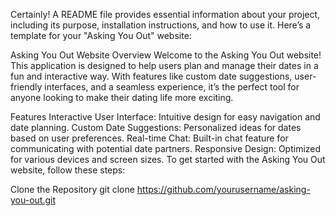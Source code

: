 
Certainly! A README file provides essential information about your project, including its purpose, installation instructions, and how to use it. Here’s a template for your "Asking You Out" website:

Asking You Out Website
Overview
Welcome to the Asking You Out website! This application is designed to help users plan and manage their dates in a fun and interactive way. With features like custom date suggestions, user-friendly interfaces, and a seamless experience, it’s the perfect tool for anyone looking to make their dating life more exciting.

Features
Interactive User Interface: Intuitive design for easy navigation and date planning.
Custom Date Suggestions: Personalized ideas for dates based on user preferences.
Real-time Chat: Built-in chat feature for communicating with potential date partners.
Responsive Design: Optimized for various devices and screen sizes.
To get started with the Asking You Out website, follow these steps:

Clone the Repository
git clone https://github.com/yourusername/asking-you-out.git
